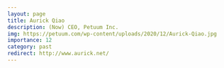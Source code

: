 ```yaml
---
layout: page
title: Aurick Qiao
description: (Now) CEO, Petuum Inc.
img: https://petuum.com/wp-content/uploads/2020/12/Aurick-Qiao.jpg
importance: 12
category: past
redirect: http://www.aurick.net/
---
```

